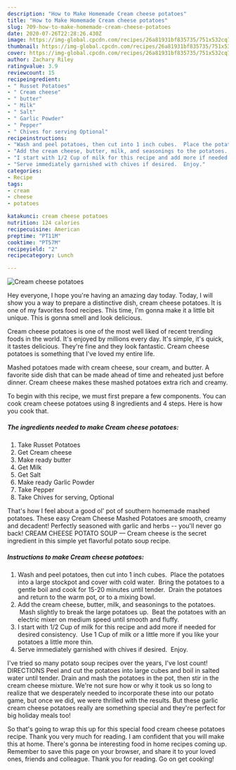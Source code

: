 ```yaml
---
description: "How to Make Homemade Cream cheese potatoes"
title: "How to Make Homemade Cream cheese potatoes"
slug: 709-how-to-make-homemade-cream-cheese-potatoes
date: 2020-07-26T22:28:26.430Z
image: https://img-global.cpcdn.com/recipes/26a81931bf835735/751x532cq70/cream-cheese-potatoes-recipe-main-photo.jpg
thumbnail: https://img-global.cpcdn.com/recipes/26a81931bf835735/751x532cq70/cream-cheese-potatoes-recipe-main-photo.jpg
cover: https://img-global.cpcdn.com/recipes/26a81931bf835735/751x532cq70/cream-cheese-potatoes-recipe-main-photo.jpg
author: Zachary Riley
ratingvalue: 3.9
reviewcount: 15
recipeingredient:
- " Russet Potatoes"
- " Cream cheese"
- " butter"
- " Milk"
- " Salt"
- " Garlic Powder"
- " Pepper"
- " Chives for serving Optional"
recipeinstructions:
- "Wash and peel potatoes, then cut into 1 inch cubes.  Place the potatoes into a large stockpot and cover with cold water.  Bring the potatoes to a gentle boil and cook for 15-20 minutes until tender.  Drain the potatoes and return to the warm pot, or to a mixing bowl."
- "Add the cream cheese, butter, milk, and seasonings to the potatoes.  Mash slightly to break the large potatoes up.  Beat the potatoes with an electric mixer on medium speed until smooth and fluffy."
- "I start with 1/2 Cup of milk for this recipe and add more if needed for desired consistency.  Use 1 Cup of milk or a little more if you like your potatoes a little more thin."
- "Serve immediately garnished with chives if desired.  Enjoy."
categories:
- Recipe
tags:
- cream
- cheese
- potatoes

katakunci: cream cheese potatoes 
nutrition: 124 calories
recipecuisine: American
preptime: "PT11M"
cooktime: "PT57M"
recipeyield: "2"
recipecategory: Lunch

---
```



![Cream cheese potatoes](https://img-global.cpcdn.com/recipes/26a81931bf835735/751x532cq70/cream-cheese-potatoes-recipe-main-photo.jpg)

Hey everyone, I hope you're having an amazing day today. Today, I will show you a way to prepare a distinctive dish, cream cheese potatoes. It is one of my favorites food recipes. This time, I'm gonna make it a little bit unique. This is gonna smell and look delicious.

Cream cheese potatoes is one of the most well liked of recent trending foods in the world. It's enjoyed by millions every day. It's simple, it's quick, it tastes delicious. They're fine and they look fantastic. Cream cheese potatoes is something that I've loved my entire life.

Mashed potatoes made with cream cheese, sour cream, and butter. A favorite side dish that can be made ahead of time and reheated just before dinner. Cream cheese makes these mashed potatoes extra rich and creamy.


To begin with this recipe, we must first prepare a few components. You can cook cream cheese potatoes using 8 ingredients and 4 steps. Here is how you cook that.

<!--inarticleads1-->

##### The ingredients needed to make Cream cheese potatoes:

1. Take  Russet Potatoes
1. Get  Cream cheese
1. Make ready  butter
1. Get  Milk
1. Get  Salt
1. Make ready  Garlic Powder
1. Take  Pepper
1. Take  Chives for serving, Optional


That&#39;s how I feel about a good ol&#39; pot of southern homemade mashed potatoes. These easy Cream Cheese Mashed Potatoes are smooth, creamy and decadent! Perfectly seasoned with garlic and herbs -- you&#39;ll never go back! CREAM CHEESE POTATO SOUP — Cream cheese is the secret ingredient in this simple yet flavorful potato soup recipe. 

<!--inarticleads2-->

##### Instructions to make Cream cheese potatoes:

1. Wash and peel potatoes, then cut into 1 inch cubes.  Place the potatoes into a large stockpot and cover with cold water.  Bring the potatoes to a gentle boil and cook for 15-20 minutes until tender.  Drain the potatoes and return to the warm pot, or to a mixing bowl.
1. Add the cream cheese, butter, milk, and seasonings to the potatoes.  Mash slightly to break the large potatoes up.  Beat the potatoes with an electric mixer on medium speed until smooth and fluffy.
1. I start with 1/2 Cup of milk for this recipe and add more if needed for desired consistency.  Use 1 Cup of milk or a little more if you like your potatoes a little more thin.
1. Serve immediately garnished with chives if desired.  Enjoy.


I&#39;ve tried so many potato soup recipes over the years, I&#39;ve lost count! DIRECTIONS Peel and cut the potatoes into large cubes and boil in salted water until tender. Drain and mash the potatoes in the pot, then stir in the cream cheese mixture. We&#39;re not sure how or why it took us so long to realize that we desperately needed to incorporate these into our potato game, but once we did, we were thrilled with the results. But these garlic cream cheese potatoes really are something special and they&#39;re perfect for big holiday meals too! 

So that's going to wrap this up for this special food cream cheese potatoes recipe. Thank you very much for reading. I am confident that you will make this at home. There's gonna be interesting food in home recipes coming up. Remember to save this page on your browser, and share it to your loved ones, friends and colleague. Thank you for reading. Go on get cooking!
